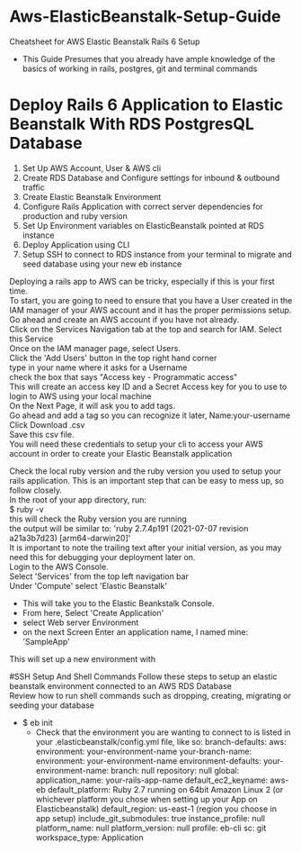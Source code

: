# Aws-ElasticBeanstalk-Setup-Guide
Cheatsheet for AWS Elastic Beanstalk Rails 6 Setup </br>
- This Guide Presumes that you already have ample knowledge of the basics of working in rails, postgres, git and terminal commands

# Deploy Rails 6 Application to Elastic Beanstalk With RDS PostgresQL Database
  1) Set Up AWS Account, User & AWS cli
  2) Create RDS Database and Configure settings for inbound & outbound traffic
  3) Create Elastic Beanstalk Environment 
  4) Configure Rails Application with correct server dependencies for production and ruby version
  5) Set Up Environment variables on ElasticBeanstalk pointed at RDS instance
  6) Deploy Application using CLI
  7) Setup SSH to connect to RDS instance from your terminal to migrate and seed database using your new eb instance
  
Deploying a rails app to AWS can be tricky, especially if this is your first time. 
</br>
To start, you are going to need to ensure that you have a User created in the IAM manager of your AWS account and it has the proper permissions setup. 
</br>
Go ahead and create an AWS account if you have not already.
</br>
Click on the Services Navigation tab at the top and search for IAM. Select this Service
</br>
Once on the IAM manager page, select Users.
</br>
Click the 'Add Users' button in the top right hand corner
</br>
type in your name where it asks for a Username
<br>
check the box that says "Access key - Programmatic access"
</br>
This will create an access key ID and a Secret Access key for you to use to login to AWS using your local machine
<br/>
On the Next Page, it will ask you to add tags.
<br/>
Go ahead and add a tag so you can recognize it later, Name:your-username
</br>
Click Download .csv
</br>
Save this csv file.
</br>
You will need these credentials to setup your cli to access your AWS account in order to create your Elastic Beanstalk application
</br>

Check the local ruby version and the ruby version you used to setup your rails application.
This is an important step that can be easy to mess up, so follow closely.
</br>
  In the root of your app directory, run: 
  </br>
  $ ruby -v
  </br>
  this will check the Ruby version you are running
  </br>
  the output will be similar to: 'ruby 2.7.4p191 (2021-07-07 revision a21a3b7d23) [arm64-darwin20]'
  </br>
  It is important to note the trailing text after your initial version, as you may need this for debugging your deployment later on.
  </br>
  Login to the AWS Console. 
  </br>
  Select 'Services' from the top left navigation bar
  </br>
  Under 'Compute' select 'Elastic Beanstalk'
  </br>
  - This will take you to the Elastic Beankstalk Console. 
  - From here, Select 'Create Application'
  - select Web server Environment 
  - on the next Screen Enter an application name, I named mine: 'SampleApp'
  
This will set up a new environment with  

#SSH Setup And Shell Commands
Follow these steps to setup an elastic beanstalk environment connected to an AWS RDS Database 
</br>
Review how to run shell commands such as dropping, creating, migrating or seeding your database 
  - $ eb init 
    - Check that the environment you are wanting to connect to is listed in your .elasticbeanstalk/config.yml file, like so:
      branch-defaults:
        aws:
          environment: your-environment-name
        your-branch-name:
          environment: your-environment-name
      environment-defaults:
        your-environment-name:
          branch: null
          repository: null
      global:
        application_name: your-rails-app-name
        default_ec2_keyname: aws-eb
        default_platform: Ruby 2.7 running on 64bit Amazon Linux 2 (or whichever platform you chose when setting up your App on Elasticbeanstalk)
        default_region: us-east-1 (region you choose in app setup)
        include_git_submodules: true
        instance_profile: null
        platform_name: null
        platform_version: null
        profile: eb-cli
        sc: git
        workspace_type: Application


